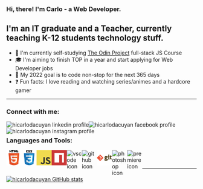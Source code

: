 ### Hi, there! I'm Carlo - a Web Developer.

## I'm an IT graduate and a Teacher, currently teaching K-12 students technology stuff.
- :seedling: I'm currently self-studying [The Odin Project](https://www.theodinproject.com/) full-stack JS Course
- :mortar_board: I'm aiming to finish TOP in a year and start applying for Web Developer jobs
- :rocket: My 2022 goal is to code non-stop for the next 365 days
- :question: Fun facts: I love reading and watching series/animes and a hardcore gamer

___

### Connect with me:

[<img align="left" alt="hicarlodacuyan linkedin profile" src="https://img.shields.io/badge/LinkedIn-0077B5?style=for-the-badge&logo=linkedin&logoColor=white" />](https://www.linkedin.com/in/carlo-dacuyan-2bb033238/)
[<img align="left" alt="hicarlodacuyan facebook profile" src="https://img.shields.io/badge/Facebook-1877F2?style=for-the-badge&logo=facebook&logoColor=white" />](https://www.facebook.com/hi.carlodacuyan/)
[<img align="left" alt="hicarlodacuyan instagram profile" src="https://img.shields.io/badge/Instagram-E4405F?style=for-the-badge&logo=instagram&logoColor=white" />](https://www.instagram.com/hi.carlodacuyan/)

<br />

### Languages and Tools:
<img align="left" alt="html icon" width="40px" src="https://raw.githubusercontent.com/github/explore/80688e429a7d4ef2fca1e82350fe8e3517d3494d/topics/html/html.png" />
<img align="left" alt="css icon" width="40px" src="https://raw.githubusercontent.com/github/explore/80688e429a7d4ef2fca1e82350fe8e3517d3494d/topics/css/css.png" />
<img align="left" alt="javascript icon" width="40px" src="https://raw.githubusercontent.com/github/explore/80688e429a7d4ef2fca1e82350fe8e3517d3494d/topics/javascript/javascript.png" />
<img align="left" alt="npm icon" width="40px" src="https://raw.githubusercontent.com/github/explore/80688e429a7d4ef2fca1e82350fe8e3517d3494d/topics/npm/npm.png" />
<img align="left" alt="vscode icon" width="40px" src="https://upload.wikimedia.org/wikipedia/commons/thumb/9/9a/Visual_Studio_Code_1.35_icon.svg/2048px-Visual_Studio_Code_1.35_icon.svg.png" />
<img align="left" alt="github icon" width="40px" src="https://github.githubassets.com/images/modules/logos_page/GitHub-Mark.png" />
<img align="left" alt="git icon" width="40px" src="https://raw.githubusercontent.com/github/explore/80688e429a7d4ef2fca1e82350fe8e3517d3494d/topics/git/git.png" />
<img align="left" alt="photoshop icon" width="40px" src="https://upload.wikimedia.org/wikipedia/commons/thumb/a/af/Adobe_Photoshop_CC_icon.svg/1200px-Adobe_Photoshop_CC_icon.svg.png" />
<img align="left" alt="premiere icon" width="40px" src="https://upload.wikimedia.org/wikipedia/commons/thumb/4/40/Adobe_Premiere_Pro_CC_icon.svg/1200px-Adobe_Premiere_Pro_CC_icon.svg.png" />
<br />
<br />

___

[![hicarlodacuyan GitHub stats](https://github-readme-stats.vercel.app/api?username=hicarlodacuyan)](https://github.com/hicarlodacuyan/github-readme-stats)